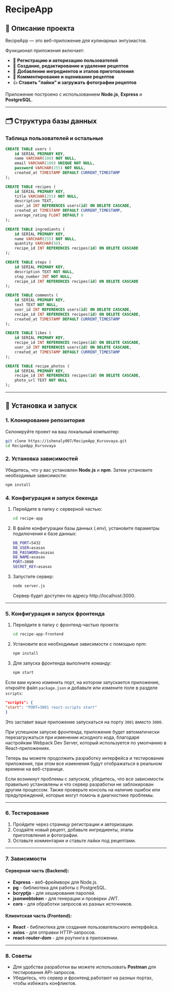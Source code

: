 # RecipeApp

## 📖 Описание проекта

RecipeApp — это веб-приложение для кулинарных энтузиастов.

Функционал приложения включает:

- 🔐 **Регистрацию и авторизацию пользователей**
- 📝 **Создание, редактирование и удаление рецептов**
- 🥗 **Добавление ингредиентов и этапов приготовления**
- 💬 **Комментирование и оценивание рецептов**
- 👍 **Ставить "лайки" и загружать фотографии рецептов**

Приложение построено с использованием **Node.js**, **Express** и **PostgreSQL**.

---

## 🗂️ Структура базы данных

### Таблица пользователей и остальные

```sql
CREATE TABLE users (
    id SERIAL PRIMARY KEY,
    name VARCHAR(100) NOT NULL,
    email VARCHAR(100) UNIQUE NOT NULL,
    password VARCHAR(255) NOT NULL,
    created_at TIMESTAMP DEFAULT CURRENT_TIMESTAMP
);

CREATE TABLE recipes (
    id SERIAL PRIMARY KEY,
    title VARCHAR(255) NOT NULL,
    description TEXT,
    user_id INT REFERENCES users(id) ON DELETE CASCADE,
    created_at TIMESTAMP DEFAULT CURRENT_TIMESTAMP,
    average_rating FLOAT DEFAULT 0
);

CREATE TABLE ingredients (
    id SERIAL PRIMARY KEY,
    name VARCHAR(255) NOT NULL,
    quantity VARCHAR(50),
    recipe_id INT REFERENCES recipes(id) ON DELETE CASCADE
);

CREATE TABLE steps (
    id SERIAL PRIMARY KEY,
    description TEXT NOT NULL,
    step_number INT NOT NULL,
    recipe_id INT REFERENCES recipes(id) ON DELETE CASCADE
);

CREATE TABLE comments (
    id SERIAL PRIMARY KEY,
    text TEXT NOT NULL,
    user_id INT REFERENCES users(id) ON DELETE CASCADE,
    recipe_id INT REFERENCES recipes(id) ON DELETE CASCADE,
    created_at TIMESTAMP DEFAULT CURRENT_TIMESTAMP
);

CREATE TABLE likes (
    id SERIAL PRIMARY KEY,
    recipe_id INT REFERENCES recipes(id) ON DELETE CASCADE,
    user_id INT REFERENCES users(id) ON DELETE CASCADE,
    created_at TIMESTAMP DEFAULT CURRENT_TIMESTAMP
);

CREATE TABLE recipe_photos (
    id SERIAL PRIMARY KEY,
    recipe_id INT REFERENCES recipes(id) ON DELETE CASCADE,
    photo_url TEXT NOT NULL
);
```

---

## 🚀 Установка и запуск

### 1. Клонирование репозитория

Склонируйте проект на ваш локальный компьютер:

```bash
git clone https://ishenaly007/RecipeApp_Kursovaya.git
cd RecipeApp_Kursovaya

```

### 2. Установка зависимостей

Убедитесь, что у вас установлен **Node.js** и **npm**. Затем установите необходимые зависимости:

```bash
npm install
```

### 4. Конфигурация и запуск бекенда

1. Перейдите в папку с серверной частью:

   ```bash
   cd recipe-app
   ```

2. В файле конфигурации базы данных (.env), установите параметры подключения к базе данных:

   ```bash
   DB_PORT=5432
   DB_USER=asasas
   DB_PASSWORD=asasas
   DB_NAME=asasas
   PORT=3000
   SECRET_KEY=asasas
   ```
3. Запустите сервер:

   ```bash
   node server.js
   ```
   Сервер будет доступен по адресу http://localhost:3000.

------
### 5. Конфигурация и запуск фронтенда

1. Перейдите в папку с фронтенд-частью проекта:

   ```bash
   cd recipe-app-frontend

2. Установите все необходимые зависимости с помощью npm:

   ```bash
   npm install

3. Для запуска фронтенда выполните команду:

   ```bash
   npm start

Если вам нужно изменить порт, на котором запускается приложение, откройте файл `package.json` и добавьте или измените поле в разделе `scripts`:

```json
"scripts": {
"start": "PORT=3001 react-scripts start"
}
```
Это заставит ваше приложение запускаться на порту `3001` вместо `3000`.

При успешном запуске фронтенда, приложение будет автоматически перезагружаться при изменении исходного кода, благодаря настройкам Webpack Dev Server, который используется по умолчанию в React-приложениях.

Теперь вы можете продолжить разработку интерфейса и тестирование приложения, при этом все изменения будут отображаться в реальном времени на веб-странице.

Если возникнут проблемы с запуском, убедитесь, что все зависимости правильно установлены и что сервер разработки не заблокирован другим процессом. Также проверьте консоль на наличие ошибок или предупреждений, которые могут помочь в диагностике проблемы.

------

### 6. Тестирование

1. Пройдите через страницу регистрации и авторизации.
2. Создайте новый рецепт, добавьте ингредиенты, этапы приготовления и фотографии.
3. Оставьте комментарии и ставьте лайки под рецептами.

------

### 7. Зависимости

#### Серверная часть (Backend):
- **Express** - веб-фреймворк для Node.js.
- **pg** - библиотека для работы с PostgreSQL.
- **bcryptjs** - для хеширования паролей.
- **jsonwebtoken** - для генерации и проверки JWT.
- **cors** - для обработки запросов из разных источников.

#### Клиентская часть (Frontend):
- **React** - библиотека для создания пользовательского интерфейса.
- **axios** - для отправки HTTP-запросов.
- **react-router-dom** - для роутинга в приложении.

------

### 8. Советы

- Для удобства разработки вы можете использовать **Postman** для тестирования API-запросов.
- Убедитесь, что сервер и фронтенд работают на разных портах, чтобы избежать конфликтов.
